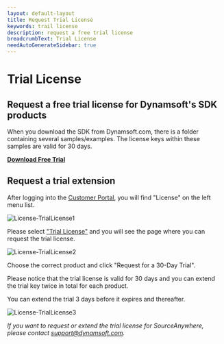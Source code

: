 ```yaml
---
layout: default-layout
title: Request Trial License
keywords: trail license
description: request a free trial license
breadcrumbText: Trial License
needAutoGenerateSidebar: true
---
```


# Trial License

## Request a free trial license for Dynamsoft's SDK products

When you download the SDK from Dynamsoft.com, there is a folder containing several samples/examples. The license keys within these samples are valid for 30 days.

**[Download Free Trial](https://www.dynamsoft.com/downloads/)** 

## Request a trial extension

After logging into the [Customer Portal](https://www.dynamsoft.com/customer/), you will find "License" on the left menu list.

![License-TrialLicense1]({{site.assets}}img/License-Trial-1.png)

Please select ["Trial License"](https://www.dynamsoft.com/customer/license/trialLicense) and you will see the page where you can request the trial license.

![License-TrialLicense2]({{site.assets}}img/License-Trial-2.png)

Choose the correct product and click "Request for a 30-Day Trial".

Please notice that the trial license is valid for 30 days and you can extend the trial key twice in total for each product. 

You can extend the trial 3 days before it expires and thereafter.

![License-TrialLicense3]({{site.assets}}img/License-Trial-3.png)


*If you want to request or extend the trial license for SourceAnywhere, please contact <support@dynamsoft.com>.*
